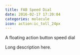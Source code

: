 ```yaml
---
title: FAB Speed Dial
date: 2016-02-17 17:20:04
categories: molecule
icon: action:ic_toll_24px
---
```


A floating action button speed dial
<!-- more -->
Long description here.
